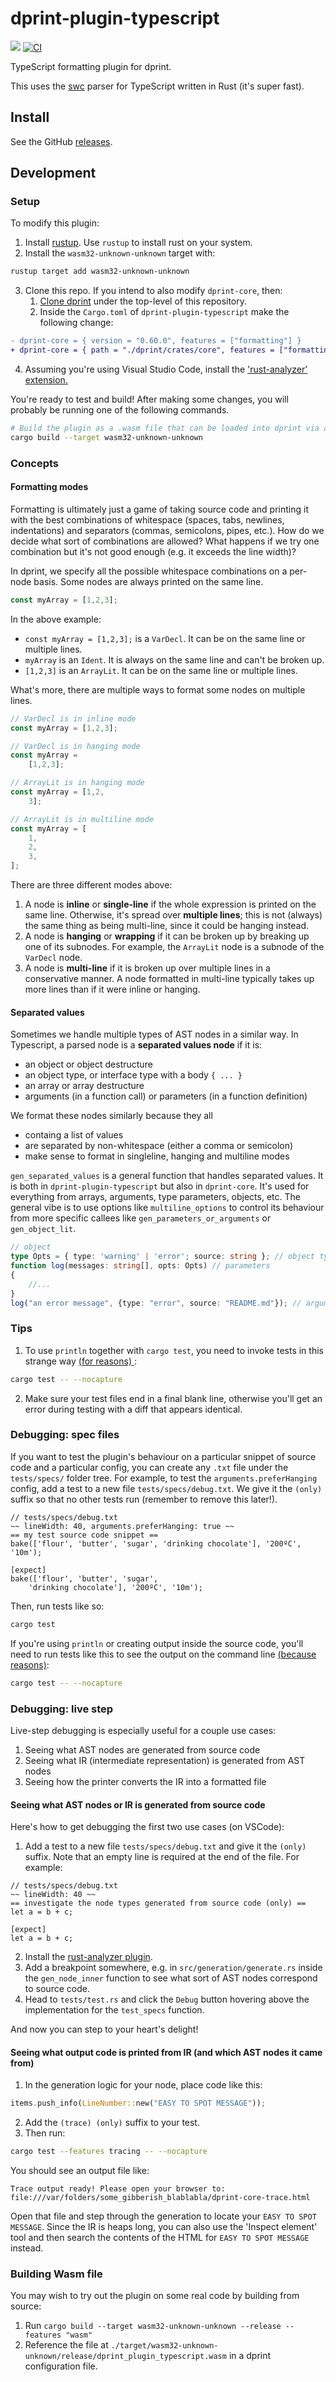 # dprint-plugin-typescript

[![](https://img.shields.io/crates/v/dprint-plugin-typescript.svg)](https://crates.io/crates/dprint-plugin-typescript) [![CI](https://github.com/dprint/dprint-plugin-typescript/workflows/CI/badge.svg)](https://github.com/dprint/dprint-plugin-typescript/actions?query=workflow%3ACI)

TypeScript formatting plugin for dprint.

This uses the [swc](https://github.com/swc-project/swc) parser for TypeScript written in Rust (it's super fast).

## Install

See the GitHub [releases](https://github.com/dprint/dprint-plugin-typescript/releases).

## Development

### Setup

To modify this plugin:

1. Install [rustup](https://rustup.rs/). Use `rustup` to install rust on your system.
2. Install the `wasm32-unknown-unknown` target with:

```sh
rustup target add wasm32-unknown-unknown
```

3. Clone this repo. If you intend to also modify `dprint-core`, then:
    1. [Clone dprint](https://github.com/dprint/dprint) under the top-level of this repository.
    2. Inside the `Cargo.toml` of `dprint-plugin-typescript` make the following change:
```diff
- dprint-core = { version = "0.60.0", features = ["formatting"] }
+ dprint-core = { path = "./dprint/crates/core", features = ["formatting"] }
```
4. Assuming you're using Visual Studio Code, install the ['rust-analyzer' extension.](https://marketplace.visualstudio.com/items?itemName=rust-lang.rust-analyzer)

You're ready to test and build! After making some changes, you will probably be running one of the following commands.

```sh
# Build the plugin as a .wasm file that can be loaded into dprint via a dprint.json config
cargo build --target wasm32-unknown-unknown
```

### Concepts

#### Formatting modes

Formatting is ultimately just a game of taking source code and printing it with the best combinations of whitespace (spaces, tabs, newlines, indentations) and separators (commas, semicolons, pipes, etc.). How do we decide what sort of combinations are allowed? What happens if we try one combination but it's not good enough (e.g. it exceeds the line width)?

In dprint, we specify all the possible whitespace combinations on a per-node basis. Some nodes are always printed on the same line.

```typescript
const myArray = [1,2,3];
```

In the above example:
- `const myArray = [1,2,3];` is a `VarDecl`. It can be on the same line or multiple lines.
- `myArray` is an `Ident`. It is always on the same line and can't be broken up.
- `[1,2,3]` is an `ArrayLit`. It can be on the same line or multiple lines.

What's more, there are multiple ways to format some nodes on multiple lines.

```typescript
// VarDecl is in inline mode
const myArray = [1,2,3];

// VarDecl is in hanging mode
const myArray =
    [1,2,3];

// ArrayLit is in hanging mode
const myArray = [1,2,
    3];

// ArrayLit is in multiline mode
const myArray = [
    1,
    2,
    3,
];
```

There are three different modes above:
1. A node is **inline** or **single-line** if the whole expression is printed on the same line. Otherwise, it's spread over **multiple lines**; this is not (always) the same thing as being multi-line, since it could be hanging instead.
2. A node is **hanging** or **wrapping** if it can be broken up by breaking up one of its subnodes. For example, the `ArrayLit` node is a subnode of the `VarDecl` node.
3. A node is **multi-line** if it is broken up over multiple lines in a conservative manner. A node formatted in multi-line typically takes up more lines than if it were inline or hanging.

#### Separated values

Sometimes we handle multiple types of AST nodes in a similar way. In Typescript, a parsed node is a **separated values node** if it is:
- an object or object destructure
- an object type, or interface type with a body `{ ... }`
- an array or array destructure
- arguments (in a function call) or parameters (in a function definition)

We format these nodes similarly because they all
- containg a list of values
- are separated by non-whitespace (either a comma or semicolon)
- make sense to format in singleline, hanging and multiline modes

`gen_separated_values` is a general function that handles separated values. It is both in `dprint-plugin-typescript` but also in `dprint-core`. It's used for everything from arrays, arguments, type parameters, objects, etc. The general vibe is to use options like `multiline_options` to control its behaviour from more specific callees like `gen_parameters_or_arguments` or `gen_object_lit`.

```typescript
// object 
type Opts = { type: 'warning' | 'error'; source: string }; // object type
function log(messages: string[], opts: Opts) // parameters
{
    //...
}
log("an error message", {type: "error", source: "README.md"}); // arguments containing an object
```


### Tips

1. To use `println` together with `cargo test`, you need to invoke tests in this strange way [ (for reasons) ](https://github.com/rust-lang/cargo/issues/296):

```sh
cargo test -- --nocapture
```

2. Make sure your test files end in a final blank line, otherwise you'll get an error during testing with a diff that appears identical.

### Debugging: spec files

If you want to test the plugin's behaviour on a particular snippet of source code and a particular config, you can create any `.txt` file under the `tests/specs/` folder tree. For example, to test the `arguments.preferHanging` config, add a test to a new file `tests/specs/debug.txt`. We give it the `(only)` suffix so that no other tests run (remember to remove this later!).

```
// tests/specs/debug.txt
~~ lineWidth: 40, arguments.preferHanging: true ~~
== my test source code snippet ==
bake(['flour', 'butter', 'sugar', 'drinking chocolate'], '200ºC', '10m');

[expect]
bake(['flour', 'butter', 'sugar',
    'drinking chocolate'], '200ºC', '10m');

```

Then, run tests like so:

```sh
cargo test
```

If you're using `println` or creating output inside the source code, you'll need to run tests like this to see the output on the command line [(because reasons)](https://github.com/rust-lang/cargo/issues/296):

```sh
cargo test -- --nocapture
```

### Debugging: live step

Live-step debugging is especially useful for a couple use cases:
1. Seeing what AST nodes are generated from source code
2. Seeing what IR (intermediate representation) is generated from AST nodes
2. Seeing how the printer converts the IR into a formatted file

#### Seeing what AST nodes or IR is generated from source code

Here's how to get debugging the first two use cases (on VSCode):

1. Add a test to a new file `tests/specs/debug.txt` and give it the `(only)` suffix. Note that an empty line is required at the end of the file. For example:

```
// tests/specs/debug.txt
~~ lineWidth: 40 ~~
== investigate the node types generated from source code (only) ==
let a = b + c;

[expect]
let a = b + c;

```

2. Install the [rust-analyzer plugin](https://marketplace.visualstudio.com/items?itemName=rust-lang.rust-analyzer).
3. Add a breakpoint somewhere, e.g. in `src/generation/generate.rs` inside the `gen_node_inner` function to see what sort of AST nodes correspond to source code.
4. Head to `tests/test.rs` and click the `Debug` button hovering above the implementation for the `test_specs` function.

And now you can step to your heart's delight!

#### Seeing what output code is printed from IR (and which AST nodes it came from)

1. In the generation logic for your node, place code like this:

```rust
items.push_info(LineNumber::new("EASY TO SPOT MESSAGE"));
```

2. Add the `(trace) (only)` suffix to your test.
3. Then run:

```sh
cargo test --features tracing -- --nocapture
```

You should see an output file like:

```
Trace output ready! Please open your browser to: file:///var/folders/some_gibberish_blablabla/dprint-core-trace.html
```

Open that file and step through the generation to locate your `EASY TO SPOT MESSAGE`. Since the IR is heaps long, you can also use the 'Inspect element' tool and then search the contents of the HTML for `EASY TO SPOT MESSAGE` instead.

### Building Wasm file

You may wish to try out the plugin on some real code by building from source:

1. Run `cargo build --target wasm32-unknown-unknown --release --features "wasm"`
1. Reference the file at `./target/wasm32-unknown-unknown/release/dprint_plugin_typescript.wasm` in a dprint configuration file.
